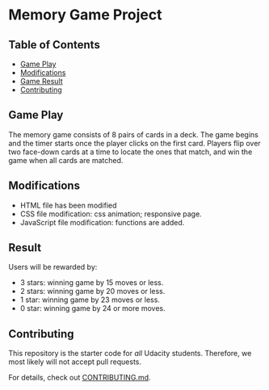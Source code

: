 # Memory Game Project

## Table of Contents

* [Game Play](#game)
* [Modifications](#modifications)
* [Game Result](#result)
* [Contributing](#contributing)

## Game Play

The memory game consists of 8 pairs of cards in a deck. The game begins and the timer starts once the player clicks on the first card. Players flip over two face-down cards at a time to locate the ones that match, and win the game when all cards are matched.

## Modifications 
- HTML file has been modified
- CSS file modification: css animation; responsive page.
- JavaScript file modification: functions are added.

## Result
Users will be rewarded by:
 - 3 stars: winning game by 15 moves or less.
 - 2 stars: winning game by 20 moves or less.
 - 1 star: winning game by 23 moves or less.
 - 0 star: winning game by 24 or more moves.

## Contributing

This repository is the starter code for _all_ Udacity students. Therefore, we most likely will not accept pull requests.

For details, check out [CONTRIBUTING.md](CONTRIBUTING.md).
